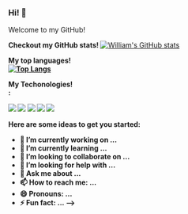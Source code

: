 ### Hi! 👋

Welcome to my GitHub!


<b> Checkout my GitHub stats! </b>
[![William's GitHub stats](https://github-readme-stats.vercel.app/api?username=william-neukamp&hide=contribs,prs&count_private=true&show_icons=true&amp;title_color=fff&amp;icon_color=79ff97&amp;text_color=9f9f9f&amp;bg_color=151515)](https://github.com/anuraghazra/github-readme-stats)

<b> My top languages! </br>
[![Top Langs](https://github-readme-stats.vercel.app/api/top-langs/?username=william-neukamp&hide=html&layout=compact&amp;title_color=fff&amp;icon_color=79ff97&amp;text_color=9f9f9f&amp;bg_color=151515)](https://github.com/anuraghazra/github-readme-stats)

<b> My Techonologies! </br>:


<img src="https://img.shields.io/badge/C%23-5188FE?logo=.net&style=flat-square&labelColor=5188FE">
<img src="https://img.shields.io/badge/Java-007396?logo=java&style=flat-square&labelcolor=007396">
<img src="https://img.shields.io/badge/Delphi-EE1F35?logo=delphi&style=flat-square&labelColor=EE1F35">
<img src="https://img.shields.io/badge/SQL%20Server-CC2927?logo=microsoft-sql-server&style=flat-square&labelColor=CC2927">
<img src="https://img.shields.io/badge/Oracle%20Database-F80000?logo=oracle&style=flat-square&labelColor=F80000">

Here are some ideas to get you started:

- 🔭 I’m currently working on ...
- 🌱 I’m currently learning ...
- 👯 I’m looking to collaborate on ...
- 🤔 I’m looking for help with ...
- 💬 Ask me about ...
- 📫 How to reach me: ...
- 😄 Pronouns: ...
- ⚡ Fun fact: ...
-->
